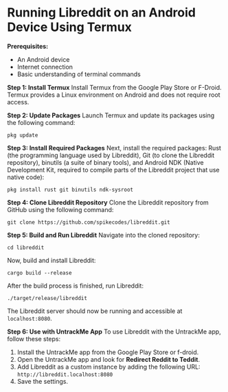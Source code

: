# Running Libreddit on an Android Device Using Termux

**Prerequisites:**
- An Android device
- Internet connection
- Basic understanding of terminal commands

**Step 1: Install Termux**
Install Termux from the Google Play Store or F-Droid. Termux provides a Linux environment on Android and does not require root access.

**Step 2: Update Packages**
Launch Termux and update its packages using the following command:
```shell
pkg update
```

**Step 3: Install Required Packages**
Next, install the required packages: Rust (the programming language used by Libreddit), Git (to clone the Libreddit repository), binutils (a suite of binary tools), and Android NDK (Native Development Kit, required to compile parts of the Libreddit project that use native code):
```shell
pkg install rust git binutils ndk-sysroot
```

**Step 4: Clone Libreddit Repository**
Clone the Libreddit repository from GitHub using the following command:
```shell
git clone https://github.com/spikecodes/libreddit.git
```

**Step 5: Build and Run Libreddit**
Navigate into the cloned repository:
```shell
cd libreddit
```
Now, build and install Libreddit:
```shell
cargo build --release
```
After the build process is finished, run Libreddit:
```shell
./target/release/libreddit
```
The Libreddit server should now be running and accessible at `localhost:8080`.

**Step 6: Use with UntrackMe App**
To use Libreddit with the UntrackMe app, follow these steps:
1. Install the UntrackMe app from the Google Play Store or f-droid.
2. Open the UntrackMe app and look for **Redirect Reddit to Teddit**.
3. Add Libreddit as a custom instance by adding the following URL: `http://libreddit.localhost:8080`
4. Save the settings.
